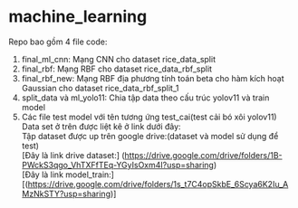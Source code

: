 # machine_learning
Repo bao gồm 4 file code:<br>
1. final_ml_cnn: Mạng CNN cho dataset rice_data_split<br>
2. final_rbf: Mạng RBF cho dataset rice_data_rbf_split<br>
3. final_rbf_new: Mạng RBF địa phương tính toán beta cho hàm kích hoạt Gaussian cho dataset rice_data_rbf_split_1<br>
4. split_data và ml_yolo11: Chia tập data theo cấu trúc yolov11 và train model<br>
5. Các file test model với tên tương ứng test_cai(test cải bó xôi yolov11)<br>
Data set ở trên được liệt kê ở link dưới đây:<br>
Tập dataset được up trên google drive:(dataset và model sử dụng để test)<br>
[Đây là link drive dataset:] (https://drive.google.com/drive/folders/1B-PWckS3qgo_VhTXFfTEq-YGyIsOxm4I?usp=sharing)<br>
[Đây là link model_train:] [(https://drive.google.com/drive/folders/1s_t7C4opSkbE_6Scya6K2Iu_AMzNkSTY?usp=sharing)]<br>



